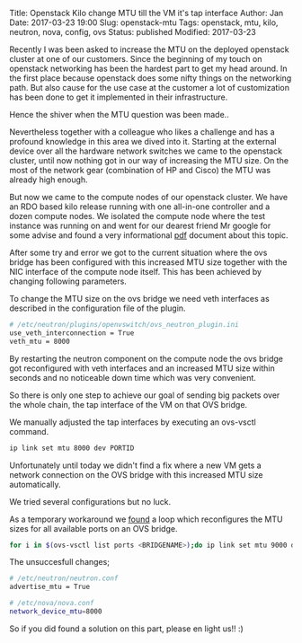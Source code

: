 Title:       Openstack Kilo change MTU till the VM it's tap interface
Author:      Jan
Date: 	     2017-03-23 19:00
Slug:	     openstack-mtu
Tags: 	     openstack, mtu, kilo, neutron, nova, config, ovs
Status:      published
Modified:    2017-03-23

Recently I was been asked to increase the MTU on the deployed openstack cluster at one of our customers. Since the beginning of my touch on openstack networking has been the hardest part to get my head around. In the first place because openstack does some nifty things on the networking path. But also cause for the use case at the customer a lot of customization has been done to get it implemented in their infrastructure.

Hence the shiver when the MTU question was been made..

Nevertheless together with a colleague who likes a challenge and has a profound knowledge in this area we dived into it. Starting at the external device over all the hardware network switches we came to the openstack cluster, until now nothing got in our way of increasing the MTU size. On the most of the network gear (combination of HP and Cisco) the MTU was already high enough.

But now we came to the compute nodes of our openstack cluster. We have an RDO based kilo release running with one all-in-one controller and a dozen compute nodes. We isolated the compute node where the test instance was running on and went for our dearest friend Mr google for some advise and found a very informational [pdf](https://www.openstack.org/assets/presentation-media/the-notorious-mtu.pdf) document about this topic.

After some try and error we got to the current situation where the ovs bridge has been configured with this increased MTU size together with the NIC interface of the compute node itself. This has been achieved by changing following parameters.

To change the MTU size on the ovs bridge we need veth interfaces as described in the configuration file of the plugin.

```bash
# /etc/neutron/plugins/openvswitch/ovs_neutron_plugin.ini
use_veth_interconnection = True
veth_mtu = 8000
```

By restarting the neutron component on the compute node the ovs bridge got reconfigured with veth interfaces and an increased MTU size within seconds and no noticeable down time which was very convenient.

So there is only one step to achieve our goal of sending big packets over the whole chain, the tap interface of the VM on that OVS bridge.

We manually adjusted the tap interfaces by executing an ovs-vsctl command.

```bash
ip link set mtu 8000 dev PORTID
```

Unfortunately until today we didn't find a fix where a new VM gets a network connection on the OVS bridge with this increased MTU size automatically.

We tried several configurations but no luck.

As a temporary workaround we [found](http://serverfault.com/questions/680635/mtu-on-open-vswitch-bridge-port) a loop which reconfigures the MTU sizes for all available ports on an OVS bridge.

```bash
for i in $(ovs-vsctl list ports <BRIDGENAME>);do ip link set mtu 9000 dev $i;done;ip a show <BRIDGENAME>
```

The unsuccesfull changes;

```bash
# /etc/neutron/neutron.conf
advertise_mtu = True

# /etc/nova/nova.conf
network_device_mtu=8000
```

So if you did found a solution on this part, please en light us!! :)


